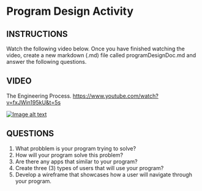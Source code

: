 # Program Design Activity

## INSTRUCTIONS
Watch the following video below. Once you have finished watching the video, create a new 
markdown (.md) file called programDesignDoc.md and answer the following questions.

## VIDEO
The Engineering Process.
https://www.youtube.com/watch?v=fxJWin195kU&t=5s
 
[![Image alt text](https://i.ytimg.com/vi/fxJWin195kU/maxresdefault.jpg)](https://www.youtube.com/watch?v=fxJWin195kU&t=5s)

## QUESTIONS
1. What probblem is your program trying to solve?
2. How will your program solve this problem?
3. Are there any apps that similar to your program?
4. Create three (3) types of users that will use your program?
5. Develop a wireframe that showcases how a user will navigate through your program. 

